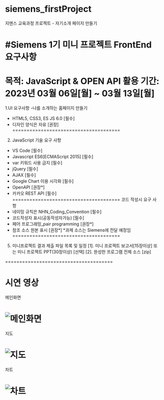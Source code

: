 # siemens_firstProject
지멘스 교육과정 프로젝트 - 자기소개 페이지 만들기

#Siemens 1기 미니 프로젝트
FrontEnd  요구사항 
======================================
목적:  JavaScript & OPEN API 활용 
기간: 2023년 03월 06일[월] ~ 03월 13일[월] 
======================================
1.UI 요구사항
-나를 소개하는 홈페이지 만들기

- HTML5, CSS3, ES JS 6.0           [필수] 
- 디자인 양식은 자유                [권장] 
======================================
2. JavaScript 기술 요구 사항

 - VS Code                           [필수] 
 - Javascript ES6[ECMAScript 2015]   [필수] 
 - var 키워드 사용 금지               [필수]
 - jQuery                            [필수]
 - AJAX     			                   [필수]
 - Google Chart 이용 시각화           [필수]
 - OpenAPI                           [권장*]
 - 카카오 REST API                    [필수]
======================================
코드 작성시 요구 사항
  - 네이밍 규칙은 NHN_Coding_Convention [필수]
  - 코드작성자 표시(공동작성자가능)       [필수]
  - 페어 프로그래밍_pair programming     [권장*]   
  - 참조 소스 원본 표시                  [권장*] 
*과제 소스는 Siemens에 전달 예정임  
======================================
5. 미니프로젝트 결과 제출 파일 목록 및 일정
  [1]. 미니 프로젝트 보고서[15장이상] 
        또는  미니 프로젝트 PPT(30장이상)  [선택]
  [2]. 완성한 프로그램 전체 소스 [zip]  


======================================  

# 시연 영상

메인화면

![메인화면](https://user-images.githubusercontent.com/59075441/224632603-5a8d77a0-d0ff-4ff1-8853-b7c2d8ad3d96.gif)
======================================  


지도

![지도](https://user-images.githubusercontent.com/59075441/224632669-5f825935-5949-45e1-a7c8-a51b189ffa11.gif)
======================================  

차트

![차트](https://user-images.githubusercontent.com/59075441/224632502-035a9712-c908-4579-b1fe-c6c058653dde.gif)
======================================  
